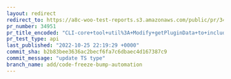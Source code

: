 ```yaml
---
layout: redirect
redirect_to: https://a8c-woo-test-reports.s3.amazonaws.com/public/pr/34951/api/index.html
pr_number: 34951
pr_title_encoded: "CLI-core+tool+util%3A+Modify+getPluginData+to+include+all+data"
pr_test_type: api
last_published: "2022-10-25 22:19:29 +0000"
commit_sha: b2b83bee3636ac2becf6fa7c6dbaec4d167387c9
commit_message: "update TS type"
branch_name: add/code-freeze-bump-automation
---
```

